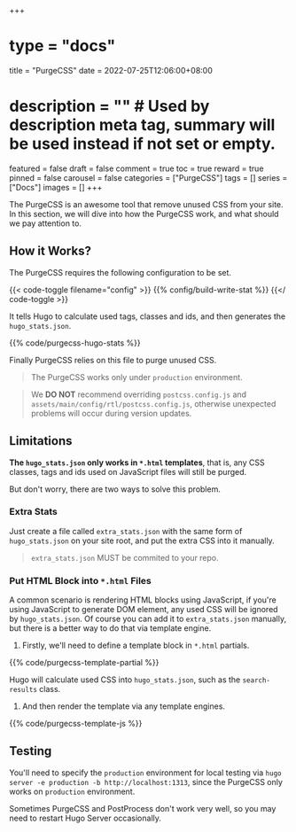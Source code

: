 +++
# type = "docs"
title = "PurgeCSS"
date = 2022-07-25T12:06:00+08:00
# description = "" # Used by description meta tag, summary will be used instead if not set or empty.
featured = false
draft = false
comment = true
toc = true
reward = true
pinned = false
carousel = false
categories = ["PurgeCSS"]
tags = []
series = ["Docs"]
images = []
+++

The PurgeCSS is an awesome tool that remove unused CSS from your site.
In this section, we will dive into how the PurgeCSS work, and what should we pay attention to.

<!--more-->

## How it Works?

The PurgeCSS requires the following configuration to be set.

{{< code-toggle filename="config" >}}
{{% config/build-write-stat %}}
{{</ code-toggle >}}

It tells Hugo to calculate used tags, classes and ids, and then generates the `hugo_stats.json`.

{{% code/purgecss-hugo-stats %}}

Finally PurgeCSS relies on this file to purge unused CSS.

> The PurgeCSS works only under `production` environment.

> We **DO NOT** recommend overriding `postcss.config.js` and `assets/main/config/rtl/postcss.config.js`, otherwise unexpected problems will occur during version updates.

## Limitations

**The `hugo_stats.json` only works in `*.html` templates**, that is, any CSS classes, tags and ids used on JavaScript files will still be purged.

But don't worry, there are two ways to solve this problem.

### Extra Stats

Just create a file called `extra_stats.json` with the same form of `hugo_stats.json` on your site root, and put the extra CSS into it manually.

> `extra_stats.json` MUST be commited to your repo.

### Put HTML Block into `*.html` Files

A common scenario is rendering HTML blocks using JavaScript, if you're using JavaScript to generate DOM element, any used CSS will be ignored by `hugo_stats.json`. Of course you can add it to `extra_stats.json` manually, but there is a better way to do that via template engine.

1. Firstly, we'll need to define a template block in `*.html` partials.

{{% code/purgecss-template-partial %}}

Hugo will calculate used CSS into `hugo_stats.json`, such as the `search-results` class.

1. And then render the template via any template engines.

{{% code/purgecss-template-js %}}

## Testing

You'll need to specify the `production` environment for local testing via `hugo server -e production -b http://localhost:1313`, since the PurgeCSS only works on `production` environment.

Sometimes PurgeCSS and PostProcess don't work very well, so you may need to restart Hugo Server occasionally.

